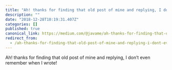 ```yaml
---
title: "Ah! thanks for finding that old post of mine and replying, I don’t even remember when I wrote!"
description: ""
date: "2018-12-28T10:19:31.407Z"
categories: []
published: true
canonical_link: https://medium.com/@javame/ah-thanks-for-finding-that-old-post-of-mine-and-replying-i-dont-even-remember-when-i-wrote-3911c9de9133
redirect_from:
  - /ah-thanks-for-finding-that-old-post-of-mine-and-replying-i-dont-even-remember-when-i-wrote-3911c9de9133
---
```


Ah! thanks for finding that old post of mine and replying, I don’t even remember when I wrote!
